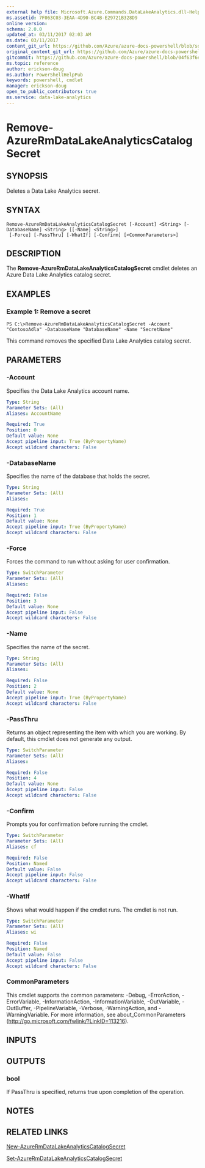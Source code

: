 ```yaml
---
external help file: Microsoft.Azure.Commands.DataLakeAnalytics.dll-Help.xml
ms.assetid: 7F063C03-3EAA-4D90-BC4B-E29721B328D9
online version:
schema: 2.0.0
updated_at: 03/11/2017 02:03 AM
ms.date: 03/11/2017
content_git_url: https://github.com/Azure/azure-docs-powershell/blob/sdw-version-test/azureps-cmdlets-docs/ResourceManager/AzureRM.DataLakeAnalytics/v2.7.0/Remove-AzureRmDataLakeAnalyticsCatalogSecret.md
original_content_git_url: https://github.com/Azure/azure-docs-powershell/blob/sdw-version-test/azureps-cmdlets-docs/ResourceManager/AzureRM.DataLakeAnalytics/v2.7.0/Remove-AzureRmDataLakeAnalyticsCatalogSecret.md
gitcommit: https://github.com/Azure/azure-docs-powershell/blob/04f63f6e685743ace2c57eb157574e34e8610b1c
ms.topic: reference
author: erickson-doug
ms.author: PowerShellHelpPub
keywords: powershell, cmdlet
manager: erickson-doug
open_to_public_contributors: true
ms.service: data-lake-analytics
---
```


# Remove-AzureRmDataLakeAnalyticsCatalogSecret

## SYNOPSIS
Deletes a Data Lake Analytics secret.

## SYNTAX

```
Remove-AzureRmDataLakeAnalyticsCatalogSecret [-Account] <String> [-DatabaseName] <String> [[-Name] <String>]
 [-Force] [-PassThru] [-WhatIf] [-Confirm] [<CommonParameters>]
```

## DESCRIPTION
The **Remove-AzureRmDataLakeAnalyticsCatalogSecret** cmdlet deletes an Azure Data Lake Analytics catalog secret.

## EXAMPLES

### Example 1: Remove a secret
```
PS C:\>Remove-AzureRmDataLakeAnalyticsCatalogSecret -Account "ContosoAdla" -DatabaseName "DatabaseName" -Name "SecretName"
```

This command removes the specified Data Lake Analytics catalog secret.

## PARAMETERS

### -Account
Specifies the Data Lake Analytics account name.

```yaml
Type: String
Parameter Sets: (All)
Aliases: AccountName

Required: True
Position: 0
Default value: None
Accept pipeline input: True (ByPropertyName)
Accept wildcard characters: False
```

### -DatabaseName
Specifies the name of the database that holds the secret.

```yaml
Type: String
Parameter Sets: (All)
Aliases: 

Required: True
Position: 1
Default value: None
Accept pipeline input: True (ByPropertyName)
Accept wildcard characters: False
```

### -Force
Forces the command to run without asking for user confirmation.

```yaml
Type: SwitchParameter
Parameter Sets: (All)
Aliases: 

Required: False
Position: 3
Default value: None
Accept pipeline input: False
Accept wildcard characters: False
```

### -Name
Specifies the name of the secret.

```yaml
Type: String
Parameter Sets: (All)
Aliases: 

Required: False
Position: 2
Default value: None
Accept pipeline input: True (ByPropertyName)
Accept wildcard characters: False
```

### -PassThru
Returns an object representing the item with which you are working.
By default, this cmdlet does not generate any output.

```yaml
Type: SwitchParameter
Parameter Sets: (All)
Aliases: 

Required: False
Position: 4
Default value: None
Accept pipeline input: False
Accept wildcard characters: False
```

### -Confirm
Prompts you for confirmation before running the cmdlet.

```yaml
Type: SwitchParameter
Parameter Sets: (All)
Aliases: cf

Required: False
Position: Named
Default value: False
Accept pipeline input: False
Accept wildcard characters: False
```

### -WhatIf
Shows what would happen if the cmdlet runs.
The cmdlet is not run.

```yaml
Type: SwitchParameter
Parameter Sets: (All)
Aliases: wi

Required: False
Position: Named
Default value: False
Accept pipeline input: False
Accept wildcard characters: False
```

### CommonParameters
This cmdlet supports the common parameters: -Debug, -ErrorAction, -ErrorVariable, -InformationAction, -InformationVariable, -OutVariable, -OutBuffer, -PipelineVariable, -Verbose, -WarningAction, and -WarningVariable. For more information, see about_CommonParameters (http://go.microsoft.com/fwlink/?LinkID=113216).

## INPUTS

## OUTPUTS

### bool
If PassThru is specified, returns true upon completion of the operation.

## NOTES

## RELATED LINKS

[New-AzureRmDataLakeAnalyticsCatalogSecret](./New-AzureRmDataLakeAnalyticsCatalogSecret.md)

[Set-AzureRmDataLakeAnalyticsCatalogSecret](./Set-AzureRmDataLakeAnalyticsCatalogSecret.md)


